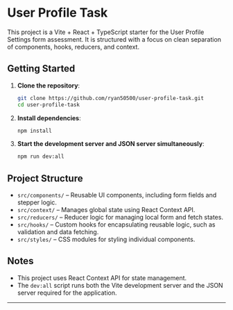 
# User Profile Task

This project is a Vite + React + TypeScript starter for the User Profile Settings form assessment. It is structured with a focus on clean separation of components, hooks, reducers, and context.

## Getting Started

1. **Clone the repository**:

   ```bash
   git clone https://github.com/ryan50500/user-profile-task.git
   cd user-profile-task
   ```

2. **Install dependencies**:

   ```bash
   npm install
   ```

3. **Start the development server and JSON server simultaneously**:

   ```bash
   npm run dev:all
   ```

## Project Structure

* `src/components/` – Reusable UI components, including form fields and stepper logic.
* `src/context/` – Manages global state using React Context API.
* `src/reducers/` – Reducer logic for managing local form and fetch states.
* `src/hooks/` – Custom hooks for encapsulating reusable logic, such as validation and data fetching.
* `src/styles/` – CSS modules for styling individual components.

## Notes

* This project uses React Context API for state management.
* The `dev:all` script runs both the Vite development server and the JSON server required for the application.

---

